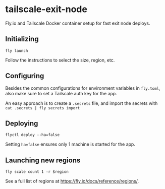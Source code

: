 # tailscale-exit-node

Fly.io and Tailscale Docker container setup for fast exit node deploys.

## Initializing

```
fly launch
```

Follow the instructions to select the size, region, etc.

## Configuring

Besides the common configurations for environment variables in `fly.toml`, also make sure to set a Tailscale auth key for the app.

An easy approach is to create a `.secrets` file, and import the secrets with `cat .secrets | fly secrets import`

## Deploying

```
flyctl deploy --ha=false
```

Setting `ha=false` ensures only 1 machine is started for the app.

## Launching new regions

```
fly scale count 1 -r $region
```

See a full list of regions at https://fly.io/docs/reference/regions/.
